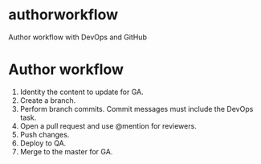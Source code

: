 # authorworkflow
Author workflow with DevOps and GitHub
# Author workflow

<ol><li>Identity the content to update for GA. </li>
<li>Create a branch.</li>
<li>Perform branch commits. Commit messages must include the DevOps task.</li>
<li>Open a pull request and use @mention for reviewers.</li>
<li>Push changes.</li>
<li>Deploy to QA.</li>
<li>Merge to the master for GA.</ol>
